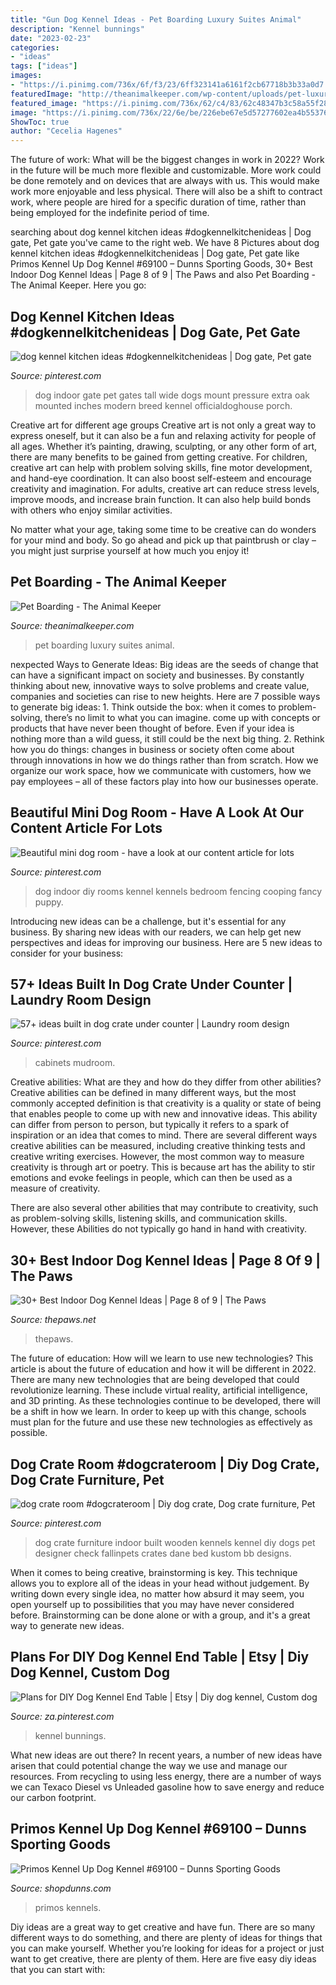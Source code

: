 ```yaml
---
title: "Gun Dog Kennel Ideas - Pet Boarding Luxury Suites Animal"
description: "Kennel bunnings"
date: "2023-02-23"
categories:
- "ideas"
tags: ["ideas"]
images:
- "https://i.pinimg.com/736x/6f/f3/23/6ff323141a6161f2cb67718b3b33a0d7.jpg"
featuredImage: "http://theanimalkeeper.com/wp-content/uploads/pet-luxury-suites.jpg"
featured_image: "https://i.pinimg.com/736x/62/c4/83/62c48347b3c58a55f2825fe6e6d48088.jpg"
image: "https://i.pinimg.com/736x/22/6e/be/226ebe67e5d57277602ea4b55376c8a3.jpg"
ShowToc: true
author: "Cecelia Hagenes"
---
```



The future of work: What will be the biggest changes in work in 2022?
Work in the future will be much more flexible and customizable. More work could be done remotely and on devices that are always with us. This would make work more enjoyable and less physical. There will also be a shift to contract work, where people are hired for a specific duration of time, rather than being employed for the indefinite period of time.

	

		
searching about dog kennel kitchen ideas #dogkennelkitchenideas | Dog gate, Pet gate you've came to the right web. We have 8 Pictures about dog kennel kitchen ideas #dogkennelkitchenideas | Dog gate, Pet gate like Primos Kennel Up Dog Kennel #69100 – Dunns Sporting Goods, 30+ Best Indoor Dog Kennel Ideas | Page 8 of 9 | The Paws and also Pet Boarding - The Animal Keeper. Here you go:
		
    
## Dog Kennel Kitchen Ideas #dogkennelkitchenideas | Dog Gate, Pet Gate

<img loading=lazy src="https://i.pinimg.com/736x/6f/f3/23/6ff323141a6161f2cb67718b3b33a0d7.jpg" onerror="this.onerror=null;this.src='https://tse3.mm.bing.net/th?id=OIP.eYkVnP2w6qqEyJ6_BrnWdAHaHa&amp;pid=15.1';" alt="dog kennel kitchen ideas #dogkennelkitchenideas | Dog gate, Pet gate">

_Source: pinterest.com_

>dog indoor gate pet gates tall wide dogs mount pressure extra oak mounted inches modern breed kennel officialdoghouse porch. 

	

Creative art for different age groups
Creative art is not only a great way to express oneself, but it can also be a fun and relaxing activity for people of all ages. Whether it’s painting, drawing, sculpting, or any other form of art, there are many benefits to be gained from getting creative.
For children, creative art can help with problem solving skills, fine motor development, and hand-eye coordination. It can also boost self-esteem and encourage creativity and imagination. For adults, creative art can reduce stress levels, improve moods, and increase brain function. It can also help build bonds with others who enjoy similar activities.

No matter what your age, taking some time to be creative can do wonders for your mind and body. So go ahead and pick up that paintbrush or clay – you might just surprise yourself at how much you enjoy it!

    
## Pet Boarding - The Animal Keeper

<img loading=lazy src="http://theanimalkeeper.com/wp-content/uploads/pet-luxury-suites.jpg" onerror="this.onerror=null;this.src='https://tse1.mm.bing.net/th?id=OIP.78zQObFy4RNlvz8eygdZtQHaE7&amp;pid=15.1';" alt="Pet Boarding - The Animal Keeper">

_Source: theanimalkeeper.com_

>pet boarding luxury suites animal. 

	

nexpected Ways to Generate Ideas:
Big ideas are the seeds of change that can have a significant impact on society and businesses. By constantly thinking about new, innovative ways to solve problems and create value, companies and societies can rise to new heights. Here are 7 possible ways to generate big ideas: 1. Think outside the box: when it comes to problem-solving, there’s no limit to what you can imagine. come up with concepts or products that have never been thought of before. Even if your idea is nothing more than a wild guess, it still could be the next big thing. 2. Rethink how you do things: changes in business or society often come about through innovations in how we do things rather than from scratch. How we organize our work space, how we communicate with customers, how we pay employees – all of these factors play into how our businesses operate.

    
## Beautiful Mini Dog Room - Have A Look At Our Content Article For Lots

<img loading=lazy src="https://i.pinimg.com/736x/62/c4/83/62c48347b3c58a55f2825fe6e6d48088.jpg" onerror="this.onerror=null;this.src='https://tse4.mm.bing.net/th?id=OIP.SXBfHMNkhEsFDs-whaW2nwHaJ3&amp;pid=15.1';" alt="Beautiful mini dog room - have a look at our content article for lots">

_Source: pinterest.com_

>dog indoor diy rooms kennel kennels bedroom fencing cooping fancy puppy. 

	

Introducing new ideas can be a challenge, but it's essential for any business. By sharing new ideas with our readers, we can help get new perspectives and ideas for improving our business. Here are 5 new ideas to consider for your business: 

    
## 57+ Ideas Built In Dog Crate Under Counter | Laundry Room Design

<img loading=lazy src="https://i.pinimg.com/736x/22/6e/be/226ebe67e5d57277602ea4b55376c8a3.jpg" onerror="this.onerror=null;this.src='https://tse3.mm.bing.net/th?id=OIP.jEENPcsSVPBFqlNrmNTbnwAAAA&amp;pid=15.1';" alt="57+ ideas built in dog crate under counter | Laundry room design">

_Source: pinterest.com_

>cabinets mudroom. 

	

Creative abilities: What are they and how do they differ from other abilities?
Creative abilities can be defined in many different ways, but the most commonly accepted definition is that creativity is a quality or state of being that enables people to come up with new and innovative ideas. This ability can differ from person to person, but typically it refers to a spark of inspiration or an idea that comes to mind.
There are several different ways creative abilities can be measured, including creative thinking tests and creative writing exercises. However, the most common way to measure creativity is through art or poetry. This is because art has the ability to stir emotions and evoke feelings in people, which can then be used as a measure of creativity.

There are also several other abilities that may contribute to creativity, such as problem-solving skills, listening skills, and communication skills. However, these Abilities do not typically go hand in hand with creativity.

    
## 30+ Best Indoor Dog Kennel Ideas | Page 8 Of 9 | The Paws

<img loading=lazy src="https://www.thepaws.net/wp-content/uploads/2018/10/indoor-dog-kennel-idea-2.jpg" onerror="this.onerror=null;this.src='https://tse2.mm.bing.net/th?id=OIP.DihfLz51fSP7Kbfl8hZCkgHaFF&amp;pid=15.1';" alt="30+ Best Indoor Dog Kennel Ideas | Page 8 of 9 | The Paws">

_Source: thepaws.net_

>thepaws. 

	

The future of education: How will we learn to use new technologies?
This article is about the future of education and how it will be different in 2022. There are many new technologies that are being developed that could revolutionize learning. These include virtual reality, artificial intelligence, and 3D printing. As these technologies continue to be developed, there will be a shift in how we learn. In order to keep up with this change, schools must plan for the future and use these new technologies as effectively as possible.

    
## Dog Crate Room #dogcrateroom | Diy Dog Crate, Dog Crate Furniture, Pet

<img loading=lazy src="https://i.pinimg.com/736x/b3/af/0c/b3af0ce2bf63503ba4531220dab109ea.jpg" onerror="this.onerror=null;this.src='https://tse2.mm.bing.net/th?id=OIP.IUnutHYNLicjXO3-l2inXQHaLG&amp;pid=15.1';" alt="dog crate room #dogcrateroom | Diy dog crate, Dog crate furniture, Pet">

_Source: pinterest.com_

>dog crate furniture indoor built wooden kennels kennel diy dogs pet designer check fallinpets crates dane bed kustom bb designs. 

	

When it comes to being creative, brainstorming is key. This technique allows you to explore all of the ideas in your head without judgement. By writing down every single idea, no matter how absurd it may seem, you open yourself up to possibilities that you may have never considered before. Brainstorming can be done alone or with a group, and it's a great way to generate new ideas.

    
## Plans For DIY Dog Kennel End Table | Etsy | Diy Dog Kennel, Custom Dog

<img loading=lazy src="https://i.pinimg.com/736x/0f/d1/28/0fd128f7d2de121b74606e408eb44fd0.jpg" onerror="this.onerror=null;this.src='https://tse2.mm.bing.net/th?id=OIP.MaFPhELcZe_LxusmMkUG7gHaJ3&amp;pid=15.1';" alt="Plans for DIY Dog Kennel End Table | Etsy | Diy dog kennel, Custom dog">

_Source: za.pinterest.com_

>kennel bunnings. 

	

What new ideas are out there?
In recent years, a number of new ideas have arisen that could potential change the way we use and manage our resources. From recycling to using less energy, there are a number of ways we can Texaco Diesel vs Unleaded gasoline how to save energy and reduce our carbon footprint.

    
## Primos Kennel Up Dog Kennel #69100 – Dunns Sporting Goods

<img loading=lazy src="https://shopdunns.com/wp-content/uploads/sites/32/2021/07/69100-4-768x512.jpg" onerror="this.onerror=null;this.src='https://tse3.mm.bing.net/th?id=OIP.VVvH2FddWHpXYWsCvDTIyAHaE8&amp;pid=15.1';" alt="Primos Kennel Up Dog Kennel #69100 – Dunns Sporting Goods">

_Source: shopdunns.com_

>primos kennels. 

	

Diy ideas are a great way to get creative and have fun. There are so many different ways to do something, and there are plenty of ideas for things that you can make yourself. Whether you’re looking for ideas for a project or just want to get creative, there are plenty of them. Here are five easy diy ideas that you can start with: 

